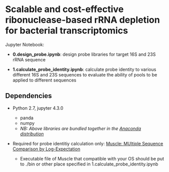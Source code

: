 # Scalable and cost-effective ribonuclease-based rRNA depletion for bacterial transcriptomics

Jupyter Notebook:

* **0.design_probe.ipynb**: design probe libraries for target 16S and 23S rRNA sequence

* **1.calculate_probe_identity.ipynb**: calculate probe identity to various different 16S and 23S sequences to evaluate the ability of pools to be applied to different sequences

## Dependencies

* Python 2.7, jupyter 4.3.0 
	- panda
	- numpy
	- _NB: Above libraries are bundled together in the [Anaconda distribution](https://www.continuum.io/downloads)_

* Required for probe identitiy calculation only: [Muscle: MUltiple Sequence Comparison by Log-Expectation](https://www.drive5.com/muscle/)
	- Executable file of Muscle that compatible with your OS should be put to ./bin or other place specified in 1.calculate_probe_identity.ipynb

